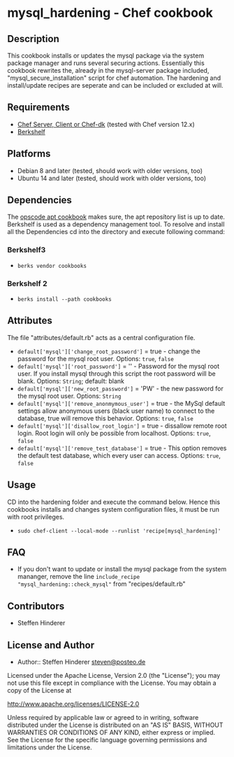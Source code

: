 # mysql_hardening - Chef cookbook

## Description
This cookbook installs or updates the mysql package via the system package manager and runs several securing actions. 
Essentially this cookbook rewrites the, already in the mysql-server package included, "mysql_secure_installation" script for chef automation.
The hardening and install/update recipes are seperate and can be included or excluded at will.

## Requirements
* [Chef Server, Client or Chef-dk](https://www.chef.io) (tested with Chef version 12.x)
* [Berkshelf](http://berkshelf.com/)

## Platforms 
* Debian 8 and later (tested, should work with older versions, too)
* Ubuntu 14 and later (tested, should work with older versions, too)

## Dependencies
The [opscode apt cookbook](https://github.com/opscode-cookbooks/apt) makes sure, the apt reposítory list is up to date. 
Berkshelf is used as a dependency management tool. To resolve and install all the Dependencies cd into the directory and execute following command:

### Berkshelf3
* `berks vendor cookbooks`

### Berkshelf 2
* `berks install --path cookbooks`

## Attributes
The file "attributes/default.rb" acts as a central configuration file.

* `default['mysql']['change_root_password']`   = true - change the password for the mysql root user. Options: `true`, `false` 
* `default['mysql']['root_password']`  = '' - Password for the mysql root user. If you install mysql through this script the root password will be blank. Options: `String`; default: blank
* `default['mysql']['new_root_password']`  = 'PW' - the new password for the mysql root user. Options: `String`
* `default['mysql']['remove_anonmymous_user']` = true - the MySql default settings allow anonymous users (black user name) to connect to the database, true will remove this behavior. Options: `true`, `false` 
* `default['mysql']['disallow_root_login']` = true - dissallow remote root login. Root login will only be possible from localhost. Options: `true`, `false` 
* `default['mysql']['remove_test_database']` = true - This option removes the default test database, which every user can access. Options: `true`, `false` 

## Usage
CD into the hardening folder and execute the command below. Hence this cookbooks installs and changes system configuration files, it must be run with root privileges.

* `sudo chef-client --local-mode --runlist 'recipe[mysql_hardening]'`

## FAQ
* If you don't want to update or install the mysql package from the system mananger, remove the line `include_recipe "mysql_hardening::check_mysql"` from "recipes/default.rb"    

## Contributors
* Steffen Hinderer

## License and Author
 * Author:: Steffen Hinderer steven@posteo.de
 
Licensed under the Apache License, Version 2.0 (the "License"); you may not use this file except in compliance with the License. You may obtain a copy of the License at

http://www.apache.org/licenses/LICENSE-2.0

Unless required by applicable law or agreed to in writing, software distributed under the License is distributed on an "AS IS" BASIS, WITHOUT WARRANTIES OR CONDITIONS OF ANY KIND, either express or implied. See the License for the specific language governing permissions and limitations under the License.